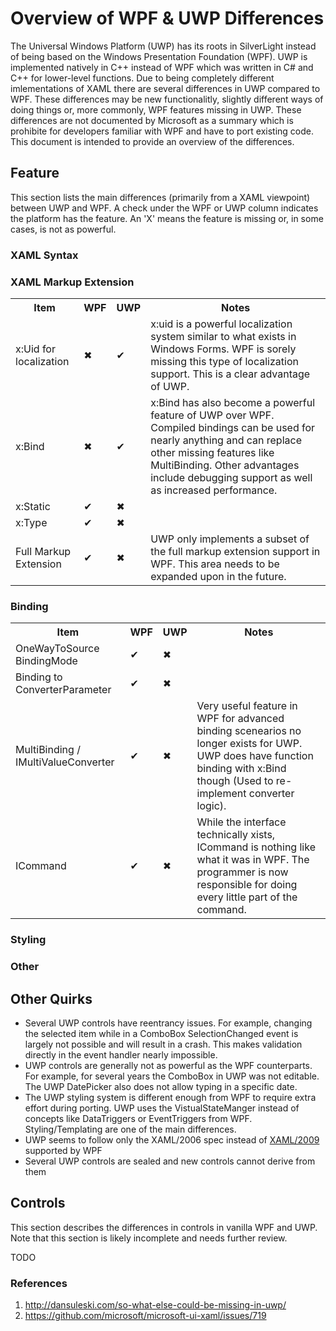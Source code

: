 # Overview of WPF & UWP Differences

The Universal Windows Platform (UWP) has its roots in SilverLight instead of being based on the Windows Presentation Foundation (WPF). UWP is implemented natively in C++ instead of WPF which was written in C# and C++ for lower-level functions. Due to being completely different imlementations of XAML there are several differences in UWP compared to WPF. These differences may be new functionalitly, slightly different ways of doing things or, more commonly, WPF features missing in UWP. These differences are not documented by Microsoft as a summary which is prohibite for developers familiar with WPF and have to port existing code. This document is intended to provide an overview of the differences.

## Feature

This section lists the main differences (primarily from a XAML viewpoint) between UWP and WPF. A check under the WPF or UWP column indicates the platform has the feature. An 'X' means the feature is missing or, in some cases, is not as powerful.

### XAML Syntax



### XAML Markup Extension

<table>
 <tr>
   <th>Item</th>
   <th>WPF</th>
   <th>UWP</th>
   <th>Notes</th>
 </tr>
 <tr>
  <td>x:Uid for localization</td>
  <td>&#10006;</td>
  <td>&#10004;</td>
  <td>x:uid is a powerful localization system similar to what exists in Windows Forms. WPF is sorely missing this type of localization support. This is a clear advantage of UWP.</td>
 </tr>
 <tr>
  <td>x:Bind</td>
  <td>&#10006;</td>
  <td>&#10004;</td>
  <td>x:Bind has also become a powerful feature of UWP over WPF. Compiled bindings can be used for nearly anything and can replace other missing features like MultiBinding. Other advantages include debugging support as well as increased performance.</td>
 </tr>
 <tr>
  <td>x:Static</td>
  <td>&#10004;</td>
  <td>&#10006;</td>
  <td></td>
 </tr>
 <tr>
  <td>x:Type</td>
  <td>&#10004;</td>
  <td>&#10006;</td>
  <td></td>
 </tr>
 <tr>
  <td>Full Markup Extension</td>
  <td>&#10004;</td>
  <td>&#10006;</td>
  <td>UWP only implements a subset of the full markup extension support in WPF. This area needs to be expanded upon in the future.</td>
 </tr>
</table>
 
### Binding
 
<table>
 <tr>
   <th>Item</th>
   <th>WPF</th>
   <th>UWP</th>
   <th>Notes</th>
 </tr>
 <tr>
  <td>OneWayToSource BindingMode</td>
  <td>&#10004;</td>
  <td>&#10006;</td>
  <td></td>
 </tr>
 <tr>
  <td>Binding to ConverterParameter</td>
  <td>&#10004;</td>
  <td>&#10006;</td>
  <td></td>
 </tr>
 <tr>
  <td>MultiBinding /
  IMultiValueConverter</td>
  <td>&#10004;</td>
  <td>&#10006;</td>
  <td>Very useful feature in WPF for advanced binding scenearios no longer exists for UWP. UWP does have function binding with x:Bind though (Used to re-implement converter logic).</td>
 </tr>
 <tr>
  <td>ICommand</td>
  <td>&#10004;</td>
  <td>&#10006;</td>
  <td>While the interface technically xists, ICommand is nothing like what it was in WPF. The programmer is now responsible for doing every little part of the command.</td>
 </tr>
</table>

### Styling


### Other




## Other Quirks

 * Several UWP controls have reentrancy issues. For example, changing the selected item while in a ComboBox SelectionChanged event is largely not possible and will result in a crash. This makes validation directly in the event handler nearly impossible.
 * UWP controls are generally not as powerful as the WPF counterparts. For example, for several years the ComboBox in UWP was not editable. The UWP DatePicker also does not allow typing in a specific date.
 * The UWP styling system is different enough from WPF to require extra effort during porting. UWP uses the VistualStateManger instead of concepts like DataTriggers or EventTriggers from WPF. Styling/Templating are one of the main differences.
 * UWP seems to follow only the XAML/2006 spec instead of [XAML/2009]((https://docs.microsoft.com/en-us/dotnet/desktop-wpf/xaml-services/xaml-2009-language-features)) supported by WPF 
 * Several UWP controls are sealed and new controls cannot derive from them

## Controls

This section describes the differences in controls in vanilla WPF and UWP. Note that this section is likely incomplete and needs further review.

TODO

### References

 1. http://dansuleski.com/so-what-else-could-be-missing-in-uwp/
 2. https://github.com/microsoft/microsoft-ui-xaml/issues/719

